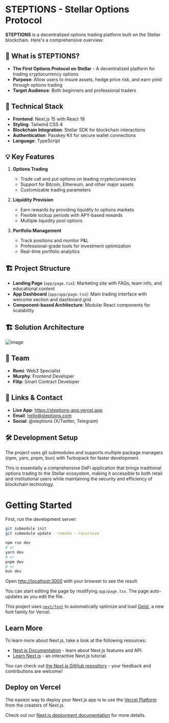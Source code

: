 # STEPTIONS - Stellar Options Protocol

**STEPTIONS** is a decentralized options trading platform built on the Stellar blockchain. Here's a comprehensive overview:

## 🚀 **What is STEPTIONS?**
- **The First Options Protocol on Stellar** - A decentralized platform for trading cryptocurrency options
- **Purpose**: Allow users to insure assets, hedge price risk, and earn yield through options trading
- **Target Audience**: Both beginners and professional traders

## 🔧 **Technical Stack**
- **Frontend**: Next.js 15 with React 19
- **Styling**: Tailwind CSS 4
- **Blockchain Integration**: Stellar SDK for blockchain interactions
- **Authentication**: Passkey Kit for secure wallet connections
- **Language**: TypeScript

## 💡 **Key Features**

1. **Options Trading**
    - Trade call and put options on leading cryptocurrencies
    - Support for Bitcoin, Ethereum, and other major assets
    - Customizable trading parameters

2. **Liquidity Provision**
    - Earn rewards by providing liquidity to options markets
    - Flexible lockup periods with APY-based rewards
    - Multiple liquidity pool options

3. **Portfolio Management**
    - Track positions and monitor P&L
    - Professional-grade tools for investment optimization
    - Real-time portfolio analytics

## 🏗️ **Project Structure**
- **Landing Page** (`app/page.tsx`): Marketing site with FAQs, team info, and educational content
- **App Dashboard** (`app/app/page.tsx`): Main trading interface with welcome section and dashboard grid
- **Component-based Architecture**: Modular React components for scalability

## 🏗️ **Solution Architecture**
![image](https://github.com/user-attachments/assets/dbd6cb33-7be4-4900-9219-6593849bdf39)

## 👥 **Team**
- **Romi**: Web3 Specialist
- **Murphy**: Frontend Developer
- **Filip**: Smart Contract Developer

## 🔗 **Links & Contact**
- **Live App**: https://steptions-app.vercel.app
- **Email**: hello@steptions.com
- **Social**: @steptions (X/Twitter, Telegram)

## 🛠️ **Development Setup**
The project uses git submodules and supports multiple package managers (npm, yarn, pnpm, bun) with Turbopack for faster development.

This is essentially a comprehensive DeFi application that brings traditional options trading to the Stellar ecosystem, making it accessible to both retail and institutional users while maintaining the security and efficiency of blockchain technology.

# Getting Started

First, run the development server:

```bash
git submodule init
git submodule update --remote --recursive

npm run dev
# or
yarn dev
# or
pnpm dev
# or
bun dev
```

Open [http://localhost:3000](http://localhost:3000) with your browser to see the result.

You can start editing the page by modifying `app/page.tsx`. The page auto-updates as you edit the file.

This project uses [`next/font`](https://nextjs.org/docs/app/building-your-application/optimizing/fonts) to automatically optimize and load [Geist](https://vercel.com/font), a new font family for Vercel.

## Learn More

To learn more about Next.js, take a look at the following resources:

- [Next.js Documentation](https://nextjs.org/docs) - learn about Next.js features and API.
- [Learn Next.js](https://nextjs.org/learn) - an interactive Next.js tutorial.

You can check out [the Next.js GitHub repository](https://github.com/vercel/next.js) - your feedback and contributions are welcome!

## Deploy on Vercel

The easiest way to deploy your Next.js app is to use the [Vercel Platform](https://vercel.com/new?utm_medium=default-template&filter=next.js&utm_source=create-next-app&utm_campaign=create-next-app-readme) from the creators of Next.js.

Check out our [Next.js deployment documentation](https://nextjs.org/docs/app/building-your-application/deploying) for more details.
